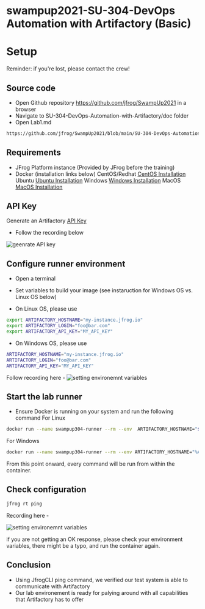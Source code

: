 # swampup2021-SU-304-DevOps Automation with Artifactory (Basic)
# Setup

Reminder: if you're lost, please contact the crew!

## Source code

- Open Github repository https://github.com/jfrog/SwampUp2021 in a browser
- Navigate to SU-304-DevOps-Automation-with-Artifactory/doc folder
- Open Lab1.md

```bash
https://github.com/jfrog/SwampUp2021/blob/main/SU-304-DevOps-Automation-with-Artifactory/doc/Lab1.md
```

## Requirements

- JFrog Platform instance (Provided by JFrog before the training)
- Docker (installation links below)
CentOS/Redhat [CentOS Installation](https://docs.docker.com/engine/install/centos/)
Ubuntu [Ubuntu Installation](https://docs.docker.com/engine/install/ubuntu/)
Windows [Windows Installation](https://docs.docker.com/docker-for-windows/install/)
MacOS [MacOS Installation](https://docs.docker.com/docker-for-mac/install/)

## API Key

Generate an Artifactory [API Key](https://www.jfrog.com/confluence/display/JFROG/User+Profile#UserProfile-APIKey)
- Follow the recording below 

![geenrate API key](https://i.imgur.com/ElFGv6b.gif)

## Configure runner environment

- Open a terminal

- Set variables to build your image (see instaruction for Windows OS vs. Linux OS below) 

- On Linux OS, please use
```bash
export ARTIFACTORY_HOSTNAME="my-instance.jfrog.io"
export ARTIFACTORY_LOGIN="foo@bar.com"
export ARTIFACTORY_API_KEY="MY_API_KEY"
```

- On Windows OS, please use
```bash
ARTIFACTORY_HOSTNAME="my-instance.jfrog.io"
ARTIFACTORY_LOGIN="foo@bar.com"
ARTIFACTORY_API_KEY="MY_API_KEY"
```
Follow recording here - 
![setting environemnt variables](https://i.imgur.com/BastCGE.gif)

## Start the lab runner
- Ensure Docker is running on your system and run the following command 
For Linux 

```bash
docker run --name swampup304-runner --rm --env  ARTIFACTORY_HOSTNAME="${ARTIFACTORY_HOSTNAME}" --env ARTIFACTORY_LOGIN="${ARTIFACTORY_LOGIN}" --env ARTIFACTORY_API_KEY="${ARTIFACTORY_API_KEY}" -it -v "/var/run/docker.sock:/var/run/docker.sock" swampup304.jfrog.io/swampup/swampup304-runner
```
For Windows 

```bash
docker run --name swampup304-runner --rm --env ARTIFACTORY_HOSTNAME="%ARTIFACTORY_HOSTNAME%" --env ARTIFACTORY_LOGIN="%ARTIFACTORY_LOGIN%" --env ARTIFACTORY_API_KEY="%ARTIFACTORY_API_KEY%" -it -v "/var/run/docker.sock:/var/run/docker.sock" swampup304.jfrog.io/swampup/swampup304-runner
```

From this point onward, every command will be run from within the container.

## Check configuration

```bash
jfrog rt ping
```
Recording here - 

![setting environemnt variables](https://i.imgur.com/DHIbKfk.gif)

if you are not getting an OK response, please check your environment variables, there might be a typo, and run the container again.



## Conclusion 
- Using JfrogCLI ping command, we verified our test system is able to communicate with Artifactory
- Our lab environement is ready for palying around with all capabilities that Artifactory has to offer
